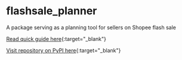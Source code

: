 # flashsale_planner

A package serving as a planning tool for sellers on Shopee flash sale

[Read quick guide here](https://github.com/papillonbee/flashsale_planner/blob/master/flashsale_planner.ipynb){:target="_blank"}

[Visit repository on PyPI here](https://pypi.org/project/flashsale-planner/){:target="_blank"}
